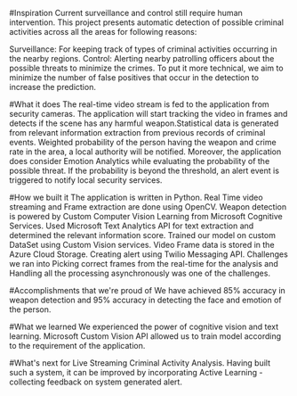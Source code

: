 #Inspiration
Current surveillance and control still require human intervention. This project presents automatic detection of possible criminal activities across all the areas for following reasons:

Surveillance: For keeping track of types of criminal activities occurring in the nearby regions.
Control: Alerting nearby patrolling officers about the possible threats to minimize the crimes. To put it more technical, we aim to minimize the number of false positives that occur in the detection to increase the prediction.

#What it does
The real-time video stream is fed to the application from security cameras. The application will start tracking the video in frames and detects if the scene has any harmful weapon.Statistical data is generated from relevant information extraction from previous records of criminal events. Weighted probability of the person having the weapon and crime rate in the area, a local authority will be notified. Moreover, the application does consider Emotion Analytics while evaluating the probability of the possible threat. If the probability is beyond the threshold, an alert event is triggered to notify local security services.

#How we built it
The application is written in Python. Real Time video streaming and Frame extraction are done using OpenCV.
Weapon detection is powered by Custom Computer Vision Learning from Microsoft Cognitive Services.
Used Microsoft Text Analytics API for text extraction and determined the relevant information score.
Trained our model on custom DataSet using Custom Vision services.
Video Frame data is stored in the Azure Cloud Storage.
Creating alert using Twilio Messaging API.
Challenges we ran into
Picking correct frames from the real-time for the analysis and Handling all the processing asynchronously was one of the challenges.

#Accomplishments that we're proud of
We have achieved 85% accuracy in weapon detection and 95% accuracy in detecting the face and emotion of the person.

#What we learned
We experienced the power of cognitive vision and text learning. Microsoft Custom Vision API allowed us to train model according to the requirement of the application.

#What's next for Live Streaming Criminal Activity Analysis.
Having built such a system, it can be improved by incorporating Active Learning - collecting feedback on system generated alert.